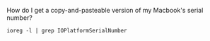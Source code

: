 How do I get a copy-and-pasteable version of my Macbook's serial number?

    ioreg -l | grep IOPlatformSerialNumber
